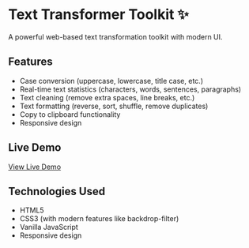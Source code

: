 # Text Transformer Toolkit ✨

A powerful web-based text transformation toolkit with modern UI.

## Features
- Case conversion (uppercase, lowercase, title case, etc.)
- Real-time text statistics (characters, words, sentences, paragraphs)
- Text cleaning (remove extra spaces, line breaks, etc.)
- Text formatting (reverse, sort, shuffle, remove duplicates)
- Copy to clipboard functionality
- Responsive design

## Live Demo
[View Live Demo](https://yourusername.github.io/text-transformer-toolkit/)

## Technologies Used
- HTML5
- CSS3 (with modern features like backdrop-filter)
- Vanilla JavaScript
- Responsive design
